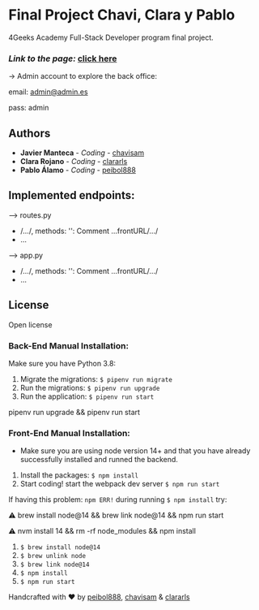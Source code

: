 # Final Project Chavi, Clara y Pablo

4Geeks Academy Full-Stack Developer program final project.
### *Link to the page:* [click here](https://bookngo.herokuapp.com/)
-> Admin account to explore the back office:

  email: admin@admin.es

  pass: admin

## Authors

* **Javier Manteca** - *Coding* - [chavisam](https://github.com/chavisam)
* **Clara Rojano** - *Coding* - [clararls](https://github.com/clararls)
* **Pablo Álamo** - *Coding* - [peibol888](https://github.com/peibol888)

## Implemented endpoints:

--> routes.py
  - /.../, methods: '': Comment ...frontURL/.../
  - ...

--> app.py
  - /.../, methods: '': Comment ...frontURL/.../
  - ...

## License

Open license

### Back-End Manual Installation:

Make sure you have Python 3.8:

1. Migrate the migrations: `$ pipenv run migrate`
2. Run the migrations: `$ pipenv run upgrade`
3. Run the application: `$ pipenv run start`

pipenv run upgrade && pipenv run start

### Front-End Manual Installation:

- Make sure you are using node version 14+ and that you have already successfully installed and runned the backend.

1. Install the packages: `$ npm install`
2. Start coding! start the webpack dev server `$ npm run start`

If having this problem: `npm ERR!` during running `$ npm install` try:

 ⚠️ brew install node@14 && brew link node@14 && npm run start

 ⚠️ nvm install 14 && rm -rf node_modules && npm install

1. `$ brew install node@14`
2. `$ brew unlink node`
3. `$ brew link node@14`
4. `$ npm install`
5. `$ npm run start`

Handcrafted with ❤️ by [peibol888](https://github.com/peibol888), [chavisam](https://github.com/chavisam) & [clararls](https://github.com/clararls)
